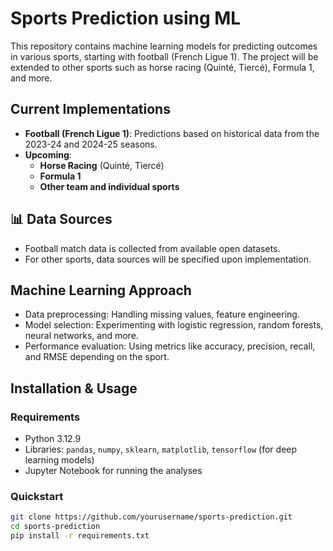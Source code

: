 # Sports Prediction using ML

This repository contains machine learning models for predicting outcomes in various sports, starting with football (French Ligue 1). The project will be extended to other sports such as horse racing (Quinté, Tiercé), Formula 1, and more.

## Current Implementations
- **Football (French Ligue 1)**: Predictions based on historical data from the 2023-24 and 2024-25 seasons.
- **Upcoming**:
  - **Horse Racing** (Quinté, Tiercé)
  - **Formula 1**
  - **Other team and individual sports**

## 📊 Data Sources
- Football match data is collected from available open datasets.
- For other sports, data sources will be specified upon implementation.

##  Machine Learning Approach
- Data preprocessing: Handling missing values, feature engineering.
- Model selection: Experimenting with logistic regression, random forests, neural networks, and more.
- Performance evaluation: Using metrics like accuracy, precision, recall, and RMSE depending on the sport.

## Installation & Usage
### Requirements
- Python 3.12.9
- Libraries: `pandas`, `numpy`, `sklearn`, `matplotlib`, `tensorflow` (for deep learning models)
- Jupyter Notebook for running the analyses

### Quickstart
```bash
git clone https://github.com/yourusername/sports-prediction.git
cd sports-prediction
pip install -r requirements.txt
